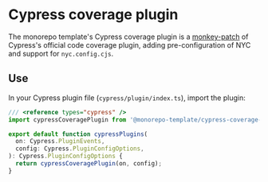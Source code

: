 # Cypress coverage plugin

The monorepo template's Cypress coverage plugin is a
[monkey-patch](https://en.wikipedia.org/wiki/Monkey_patch) of Cypress's official
code coverage plugin, adding pre-configuration of NYC and support for
`nyc.config.cjs`.

## Use

In your Cypress plugin file (`cypress/plugin/index.ts`), import the plugin:

```js
/// <reference types="cypress" />
import cypressCoveragePlugin from '@monorepo-template/cypress-coverage-plugin';

export default function cypressPlugins(
  on: Cypress.PluginEvents,
  config: Cypress.PluginConfigOptions,
): Cypress.PluginConfigOptions {
  return cypressCoveragePlugin(on, config);
}
```
